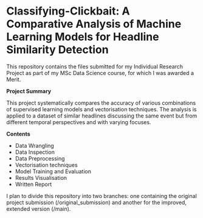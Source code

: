 # Classifying-Clickbait: A Comparative Analysis of Machine Learning Models for Headline Similarity Detection
This repository contains the files submitted for my Individual Research Project as part of my MSc Data Science course, for which I was awarded a Merit.

**Project Summary**

This project systematically compares the accuracy of various combinations of supervised learning models and vectorisation techniques. The analysis is applied to a dataset of similar headlines discussing the same event but from different temporal perspectives and with varying focuses. 
  
**Contents**

  * Data Wrangling
  * Data Inspection
  * Data Preprocessing
  * Vectorisation techniques
  * Model Training and Evaluation
  * Results Visualisation
  * Written Report

I plan to divide this repository into two branches: one containing the original project submission (/original_submission) and another for the improved, extended version (/main).
